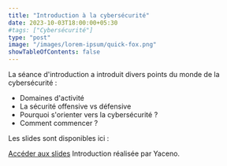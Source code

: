 ```yaml
---
title: "Introduction à la cybersécurité"
date: 2023-10-03T18:00:00+05:30
#tags: ["Cybersécurité"]
type: "post"
image: "/images/lorem-ipsum/quick-fox.png"
showTableOfContents: false
---
```


La séance d'introduction a introduit divers points du monde de la cybersécurité :
- Domaines d'activité
- La sécurité offensive vs défensive
- Pourquoi s'orienter vers la cybersécurité ?
- Comment commencer ?

Les slides sont disponibles ici : 

[Accéder aux slides](https://drive.google.com/file/d/1IeWjkO9fmPSit3KEH-ctIWGvPih4t5rK/view?usp=sharing)
Introduction réalisée par Yaceno.

